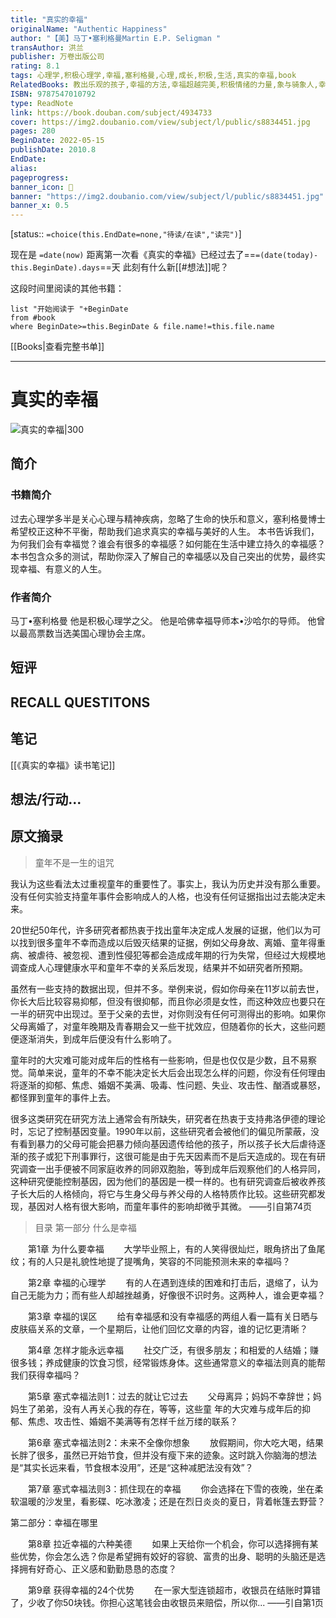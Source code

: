 ```yaml
---
title: "真实的幸福"
originalName: "Authentic Happiness"
author: "【美】马丁•塞利格曼Martin E.P. Seligman "
transAuthor: 洪兰
publisher: 万卷出版公司
rating: 8.1
tags: 心理学,积极心理学,幸福,塞利格曼,心理,成长,积极,生活,真实的幸福,book
RelatedBooks: 教出乐观的孩子,幸福的方法,幸福超越完美,积极情绪的力量,象与骑象人,幸福的神话,幸福的真意,快乐竞争力,专念,积极心理学
ISBN: 9787547010792
type: ReadNote
link: https://book.douban.com/subject/4934733
cover: https://img2.doubanio.com/view/subject/l/public/s8834451.jpg
pages: 280
BeginDate: 2022-05-15
publishDate: 2010.8
EndDate:
alias:
pageprogress:
banner_icon: 📖
banner: "https://img2.doubanio.com/view/subject/l/public/s8834451.jpg"
banner_x: 0.5
---
```

[status:: `=choice(this.EndDate=none,"待读/在读","读完")`]

现在是 `=date(now)`
距离第一次看《真实的幸福》已经过去了==`=(date(today)-this.BeginDate).days`==天
此刻有什么新[[#想法]]呢？


这段时间里阅读的其他书籍：

```dataview
list "开始阅读于 "+BeginDate
from #book 
where BeginDate>=this.BeginDate & file.name!=this.file.name
```

[[Books|查看完整书单]]

---
# 真实的幸福

![真实的幸福|300](https://img2.doubanio.com/view/subject/l/public/s8834451.jpg)

## 简介
### 书籍简介

过去心理学多半是关心心理与精神疾病，忽略了生命的快乐和意义，塞利格曼博士希望校正这种不平衡，帮助我们追求真实的幸福与美好的人生。 本书告诉我们，为何我们会有幸福觉？谁会有很多的幸福感？如何能在生活中建立持久的幸福感？本书包含众多的测试，帮助你深入了解自己的幸福感以及自己突出的优势，最终实现幸福、有意义的人生。


### 作者简介

马丁•塞利格曼
他是积极心理学之父。
他是哈佛幸福导师本•沙哈尔的导师。
他曾以最高票数当选美国心理协会主席。


## 短评

## RECALL QUESTITONS

## 笔记
[[《真实的幸福》读书笔记]]

## 想法/行动...

## 原文摘录
> 童年不是一生的诅咒

我认为这些看法太过重视童年的重要性了。事实上，我认为历史并没有那么重要。没有任何实验支持童年事件会影响成人的人格，也没有任何证据指出过去能决定未来。

20世纪50年代，许多研究者都热衷于找出童年决定成人发展的证据，他们以为可以找到很多童年不幸而造成以后毁灭结果的证据，例如父母身故、离婚、童年得重病、被虐待、被忽视、遭到性侵犯等都会造成成年期的行为失常，但经过大规模地调查成人心理健康水平和童年不幸的关系后发现，结果并不如研究者所预期。

虽然有一些支持的数据出现，但并不多。举例来说，假如你母亲在11岁以前去世，你长大后比较容易抑郁，但没有很抑郁，而且你必须是女性，而这种效应也要只在一半的研究中出现过。至于父亲的去世，对你则没有任何可测得出的影响。如果你父母离婚了，对童年晚期及青春期会又一些干扰效应，但随着你的长大，这些问题便逐渐消失，到成年后便没有什么影响了。

童年时的大灾难可能对成年后的性格有一些影响，但是也仅仅是少数，且不易察觉。简单来说，童年的不幸不能决定长大后会出现怎么样的问题，你没有任何理由将逐渐的抑郁、焦虑、婚姻不美满、吸毒、性问题、失业、攻击性、酗酒或暴怒，都怪罪到童年的事件上去。

很多这类研究在研究方法上通常会有所缺失，研究者在热衷于支持弗洛伊德的理论时，忘记了控制基因变量。1990年以前，这些研究者会被他们的偏见所蒙蔽，没有看到暴力的父母可能会把暴力倾向基因遗传给他的孩子，所以孩子长大后虐待逐渐的孩子或犯下刑事罪行，这很可能是由于先天因素而不是后天造成的。现在有研究调查一出手便被不同家庭收养的同卵双胞胎，等到成年后观察他们的人格异同，这种研究便能控制基因，因为他们的基因是一模一样的。也有研究调查后被收养孩子长大后的人格倾向，将它与生身父母与养父母的人格特质作比较。这些研究都发现，基因对人格有很大影响，而童年事件的影响却微乎其微。
——引自第74页

> 目录
第一部分   什么是幸福



　　第1章 为什么要幸福
　　大学毕业照上，有的人笑得很灿烂，眼角挤出了鱼尾纹；有的人只是礼貌性地提了提嘴角，笑容的不同能预测未来的幸福吗？



　　第2章 幸福的心理学
　　有的人在遇到连续的困难和打击后，退缩了，认为自己无能为力；而有些人却越挫越勇，好像很不识时务。这两种人，谁会更幸福？



　　第3章 幸福的误区
　　给有幸福感和没有幸福感的两组人看一篇有关日晒与皮肤癌关系的文章，一个星期后，让他们回忆文章的内容，谁的记忆更清晰？




　　第4章 怎样才能永远幸福
　　社交广泛，有很多朋友；和相爱的人结婚；赚很多钱；养成健康的饮食习惯，经常锻炼身体。这些通常意义的幸福法则真的能帮我们获得幸福吗？



　　第5章 塞式幸福法则1：过去的就让它过去
　　父母离异；妈妈不幸辞世；妈妈生了弟弟，没有人再关心我的存在，等等，这些童
年的大灾难与成年后的抑郁、焦虑、攻击性、婚姻不美满等有怎样千丝万缕的联系？



　　第6章 塞式幸福法则2：未来不全像你想象
　　放假期间，你大吃大喝，结果长胖了很多，虽然已开始节食，但并没有瘦下来的迹象。这时跳入你脑海的想法是“其实长远来看，节食根本没用”，还是“这种减肥法没有效”？



　　第7章 塞式幸福法则3：抓住现在的幸福
　　你会选择在下雪的夜晚，坐在柔软温暖的沙发里，看影碟、吃冰激凌；还是在烈日炎炎的夏日，背着帐篷去野营？

 



第二部分：幸福在哪里



　　第8章 拉近幸福的六种美德
　　如果上天给你一个机会，你可以选择拥有某些优势，你会怎么选？你是希望拥有姣好的容貌、富贵的出身、聪明的头脑还是选择拥有好奇心、正义感和勤勤恳恳的态度？



　　第9章 获得幸福的24个优势
　　在一家大型连锁超市，收银员在结账时算错了，少收了你50块钱。你担心这笔钱会由收银员来赔偿，所以你...
——引自第1页

## 
